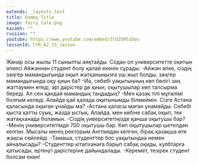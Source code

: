 ```yaml
---
extends: _layouts.text
title: Dummy Title
image: fairy_tale.png
kazakh: ""
russian: ""
youtube: https://www.youtube.com/embed/3lO3SMlsDos
lessonId: CYR_A2_15_lesson
---
```

Жанар осы жылы 11 сыныпты аяқтайды. Содан ол университетте оқитын әпкесі Айжаннан студент болу қалай екенін сұрады:
-Айжан әпке, сіздің заңгер мамандығында оқып жатқаныңызға үш жыл болды, заңгер мамандығында оқу қиын ба?
-Иә, себебі уақытыңның көп бөлігі заң жаттаумен өтеді, әрі дәрістер де қиын, оқытушылар көп тапсырма береді. Ал сен қандай мамандық таңдадың?
-Мен қазақ тілі мұғалімі болғым келеді. Алайда қай қалада оқитынымды білмеймін. Сізге Астана қаласында оқыған ұнайды ма?
-Астана қаласы маған ұнамайды. Себебі қыста қатты суық, жазда ыстық. Алайда, мен көбіне сабақ оқып, тек жатақханада боламын.
-Сіздің уиверситетіңізде қанша оқытушы бар?
-Менің университетімде 700 оқытушы бар. Көп оқытушылар шетелден келген. Мысалы менің ректорым Англиядан келген, бірақ қазақша өте жақсы сөйлейді.
-Тамаша, студенттер бос уақытындаа немен айналысады?
-Студенттер кітапханаға барып сабақ оқиды, кулбтарға қатысады, ертеңгі дәрістеріне дайындалады.
-Керемет, тезірек студент болсам екен!
